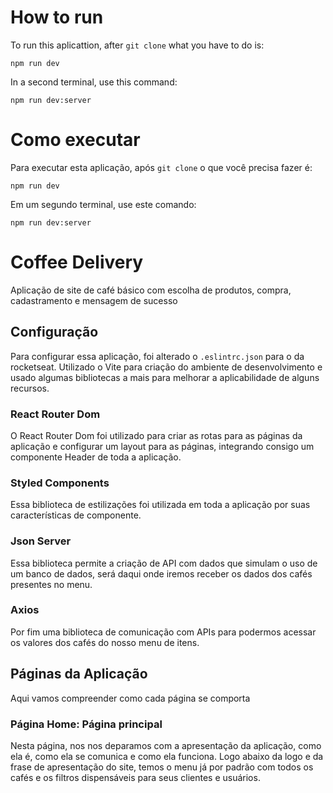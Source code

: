 # How to run
  To run this aplicattion, after `git clone` what you have to do is:
  ```
  npm run dev
  ```
  In a second terminal, use this command:
  ```
  npm run dev:server
  ```

# Como executar
  Para executar esta aplicação, após `git clone` o que você precisa fazer é:
  ```
  npm run dev
  ```
  Em um segundo terminal, use este comando:
  ```
  npm run dev:server
  ```

# Coffee Delivery
  Aplicação de site de café básico com escolha de produtos, compra, cadastramento e mensagem de sucesso

## Configuração
  Para configurar essa aplicação, foi alterado o `.eslintrc.json` para o da rocketseat. Utilizado o Vite para criação do ambiente de desenvolvimento e usado algumas bibliotecas a mais para melhorar a aplicabilidade de alguns recursos.

  ### React Router Dom
  O React Router Dom foi utilizado para criar as rotas para as páginas da aplicação e configurar um layout para as páginas, integrando consigo um componente Header de toda a aplicação.

  ### Styled Components
  Essa biblioteca de estilizações foi utilizada em toda a aplicação por suas características de componente.

  ### Json Server
  Essa biblioteca permite a criação de API com dados que simulam o uso de um banco de dados, será daqui onde iremos receber os dados dos cafés presentes no menu.

  ### Axios
  Por fim uma biblioteca de comunicação com APIs para podermos acessar os valores dos cafés do nosso menu de itens.

## Páginas da Aplicação
Aqui vamos compreender como cada página se comporta
  
  ### Página Home: Página principal
  Nesta página, nos nos deparamos com a apresentação da aplicação, como ela é, como ela se comunica e como ela funciona. Logo abaixo da logo e da frase de apresentação do site, temos o menu já por padrão com todos os cafés e os filtros dispensáveis para seus clientes e usuários.